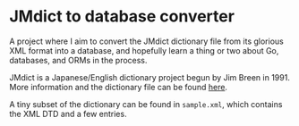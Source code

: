 # JMdict to database converter

A project where I aim to convert the JMdict dictionary file from its glorious
XML format into a database, and hopefully learn a thing or two about Go,
databases, and ORMs in the process.

JMdict is a Japanese/English dictionary project begun by Jim Breen in 1991.
More information and the dictionary file can be found
[here](https://www.edrdg.org/wiki/index.php/JMdict-EDICT_Dictionary_Project).

A tiny subset of the dictionary can be found in `sample.xml`, which contains the
XML DTD and a few entries.

